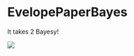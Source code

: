 EvelopePaperBayes
=============

It takes 2 Bayesy!

![](https://raw.githubusercontent.com/nucleosynthesis/EnvelopePaperBayes/master/output_OuhJZF.gif)

